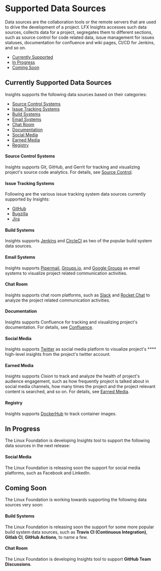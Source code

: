 # Supported Data Sources

Data sources are the collaboration tools or the remote servers that are used to drive the development of a project. LFX Insights accesses such data sources, collects data for a project, segregates them to different sections, such as source control for code related data, issue management for issues statuses, documentation for confluence and wiki pages, CI/CD for Jenkins, and so on.

* [Currently Supported](supported-data-sources.md#currently-supported-data-sources)
* [In Progress](supported-data-sources.md#in-progress)
* [Coming Soon](supported-data-sources.md#coming-soon)

## Currently Supported Data Sources

Insights supports the following data sources based on their categories:

* [Source Control Systems](supported-data-sources.md#source-control-systems)
* [Issue Tracking Systems](supported-data-sources.md#issue-tracking-systems)
* [Build Systems](supported-data-sources.md#build-systems)
* [Email Systems](supported-data-sources.md#email-systems)
* [Chat Room](supported-data-sources.md#chat-room)
* [Documentation](supported-data-sources.md#documentation)
* [Social Media](supported-data-sources.md#social-media-1)
* [Earned Media](supported-data-sources.md#earned-media)
* [Registry](supported-data-sources.md#registry)

#### Source Control Systems

Insights supports Git, GitHub, and Gerrit for tracking and visualizing project's source code analytics. For details, see [Source Control](technical-metrics/source-control/).

#### Issue Tracking Systems

Following are the various issue tracking system data sources currently supported by Insights:

* [GitHub](technical-metrics/project-management/github-issues.md)
* [Bugzilla](technical-metrics/project-management/bugzilla.md)
* [Jira](technical-metrics/project-management/jira.md)

#### Build Systems

Insights supports [Jenkins](technical-metrics/ci-cd/jenkins.md) and [CircleCI](technical-metrics/ci-cd/circle-ci.md) as two of the popular build system data sources.

#### Email Systems

Insights supports [Pipermail](collaboration-metrics/mailing-list/pipermail.md), [Groups.io](collaboration-metrics/mailing-list/groupsio.md), and [Google Groups](collaboration-metrics/mailing-list/google-groups.md) as email systems to visualize project related communication activities.

#### Chat Room

Insights supports chat room platforms, such as [Slack](collaboration-metrics/chat-room/slack.md) and [Rocket Chat](collaboration-metrics/chat-room/rocket-chat.md) to analyze the project related communication activities.

#### Documentation

Insights supports Confluence for tracking and visualizing project's documentation. For details, see [Confluence](collaboration-metrics/documentation/confluence.md).

#### Social Media

Insights supports [Twitter](social-media-metrics.md#overview) as social media platform to visualize project's **** high-level insights from the project's twitter account.

#### &#x20;Earned Media

Insights supports _Cision_ to track and analyze the health of project's audience engagement, such as how frequently project is talked about in social media channels, how many times the project and the project relevant content is searched, and so on. For details, see [Earned Media](earned-media/).

#### Registry

Insights supports [DockerHub](technical-metrics/registry/dockerhub.md) to track container images.&#x20;

## In Progress

The Linux Foundation is developing Insights tool to support the following data sources in the next release:

#### Social Media

The Linux Foundation is releasing soon the support for social media platforms, such as Facebook and LinkedIn.

## Coming Soon

The Linux Foundation is working towards supporting the following data sources very soon:

#### Build Systems

The Linux Foundation is releasing soon the support for some more popular build system data sources, such as **Travis CI (**Continuous Integration**)**, **Gitlab CI**, **GitHub Actions**, to name a few.

#### Chat Room

The Linux Foundation is developing Insights tool to support **GitHub Team Discussions**.
